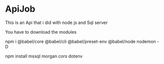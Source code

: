 # ApiJob
This is an Api that i did with node js and Sql server

You have to download the modules 

npm i @babel/core @babel/cli @babel/preset-env @babel/node nodemon -D

npm install mssql morgan cors dotenv
